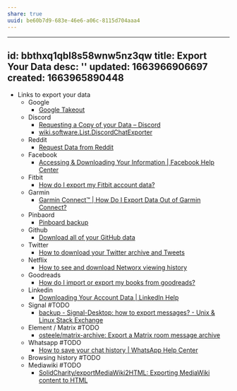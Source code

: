 ```yaml
---
share: true
uuid: be60b7d9-683e-46e6-a06c-8115d704aaa4
---
```

---
id: bbthxq1qbl8s58wnw5nz3qw
title: Export Your Data
desc: ''
updated: 1663966906697
created: 1663965890448
---

* Links to export your data
  * Google
    * [Google Takeout](https://takeout.google.com/)
  * Discord
    * [Requesting a Copy of your Data – Discord](https://support.discord.com/hc/en-us/articles/360004027692-Requesting-a-Copy-of-your-Data)
    * [wiki.software.List.DiscordChatExporter](/undefined)
  * Reddit
    * [Request Data from Reddit](https://www.reddit.com/settings/data-request)
  * Facebook
    * [Accessing & Downloading Your Information | Facebook Help Center](https://www.facebook.com/help/1701730696756992?helpref=hc_global_nav)
  * Fitbit
    * [How do I export my Fitbit account data?](https://help.fitbit.com/articles/en_US/Help_article/1133.htm)
  * Garmin
    * [Garmin Connect™ | How Do I Export Data Out of Garmin Connect?](https://support.garmin.com/en-US/?faq=W1TvTPW8JZ6LfJSfK512Q8&productID=73207&tab=topics)
  * Pinbaord
    * [Pinboard backup](https://pinboard.in/settings/backup)
  * Github
    * [Download all of your GitHub data](https://github.blog/2018-12-19-download-your-data/)
  * Twitter
    * [How to download your Twitter archive and Tweets](https://help.twitter.com/en/managing-your-account/how-to-download-your-twitter-archive)
  * Netflix
    * [How to see and download Networx viewing history](https://help.netflix.com/en/node/101917)
  * Goodreads
    * [How do I import or export my books from goodreads?](https://help.goodreads.com/s/article/How-do-I-import-or-export-my-books-1553870934590)
  * Linkedin
    * [Downloading Your Account Data | LinkedIn Help](https://www.linkedin.com/help/linkedin/answer/50191/downloading-your-account-data?lang=en)
  * Signal #TODO
    * [backup - Signal-Desktop: how to export messages? - Unix & Linux Stack Exchange](https://unix.stackexchange.com/questions/505008/signal-desktop-how-to-export-messages)
  * Element / Matrix #TODO
    * [osteele/matrix-archive: Export a Matrix room message archive](https://github.com/osteele/matrix-archive)
  * Whatsapp #TODO
    * [How to save your chat history | WhatsApp Help Center](https://faq.whatsapp.com/196737011380816/?locale=en_US)
  * Browsing history #TODO
  * Mediawiki #TODO
    * [SolidCharity/exportMediaWiki2HTML: Exporting MediaWiki content to HTML](https://github.com/SolidCharity/exportMediaWiki2HTML)